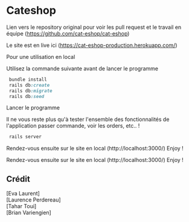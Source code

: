 # Cateshop <br>


Lien vers le repository original pour voir les pull request et le travail en équipe (https://github.com/cat-eshop/cat-eshop)



Le site est en live ici (https://cat-eshop-production.herokuapp.com/)

Pour une utilisation en local

Utilisez la commande suivante avant de lancer le programme 

```ruby
 bundle install
 rails db:create
 rails db:migrate
 rails db:seed
```

Lancer le programme

Il ne vous reste plus qu'à tester l'ensemble des fonctionnalités de l'application passer commande, voir les orders, etc.. ! 

```ruby
 rails server 
```

Rendez-vous ensuite sur le site en local (http://localhost:3000/)
Enjoy !


Rendez-vous ensuite sur le site en local (http://localhost:3000/)
Enjoy !



## Crédit 
[Eva Laurent]<br>
[Laurence Perdereau]<br>
[Tahar Toui]<br>
[Brian Variengien]<br>